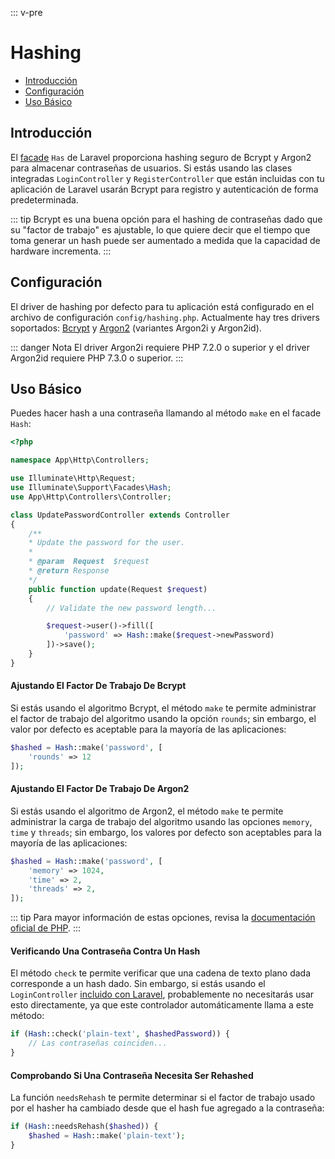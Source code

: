 ::: v-pre

# Hashing

- [Introducción](#introduction)
- [Configuración](#configuration)
- [Uso Básico](#basic-usage)

<a name="introduction"></a>
## Introducción

El [facade](/docs/{{version}}/facades) `Has` de Laravel proporciona hashing seguro de Bcrypt y Argon2 para almacenar contraseñas de usuarios. Si estás usando las clases integradas `LoginController` y `RegisterController` que están incluidas con tu aplicación de Laravel usarán Bcrypt para registro y autenticación de forma predeterminada.

::: tip
Bcrypt es una buena opción para el hashing de contraseñas dado que su "factor de trabajo" es ajustable, lo que quiere decir que el tiempo que toma generar un hash puede ser aumentado a medida que la capacidad de hardware incrementa.
:::

<a name="configuration"></a>
## Configuración

El driver de hashing por defecto para tu aplicación está configurado en el archivo de configuración `config/hashing.php`. Actualmente hay tres drivers soportados: [Bcrypt](https://en.wikipedia.org/wiki/Bcrypt) y [Argon2](https://en.wikipedia.org/wiki/Argon2) (variantes Argon2i y Argon2id).

::: danger Nota
El driver Argon2i requiere PHP 7.2.0 o superior y el driver Argon2id requiere PHP 7.3.0 o superior.
:::

<a name="basic-usage"></a>
## Uso Básico

Puedes hacer hash a una contraseña llamando al método `make` en el facade `Hash`:

```php
<?php

namespace App\Http\Controllers;

use Illuminate\Http\Request;
use Illuminate\Support\Facades\Hash;
use App\Http\Controllers\Controller;

class UpdatePasswordController extends Controller
{
    /**
    * Update the password for the user.
    *
    * @param  Request  $request
    * @return Response
    */
    public function update(Request $request)
    {
        // Validate the new password length...

        $request->user()->fill([
            'password' => Hash::make($request->newPassword)
        ])->save();
    }
}
```

#### Ajustando El Factor De Trabajo De Bcrypt

Si estás usando el algoritmo Bcrypt, el método `make` te permite administrar el factor de trabajo del algoritmo usando la opción `rounds`; sin embargo, el valor por defecto es aceptable para la mayoría de las aplicaciones:

```php
$hashed = Hash::make('password', [
    'rounds' => 12
]);
```

#### Ajustando El Factor De Trabajo De Argon2

Si estás usando el algoritmo de Argon2, el método `make` te permite administrar la carga de trabajo del algoritmo usando las opciones `memory`, `time` y `threads`; sin embargo, los valores por defecto son aceptables para la mayoría de las aplicaciones:

```php
$hashed = Hash::make('password', [
    'memory' => 1024,
    'time' => 2,
    'threads' => 2,
]);
```

::: tip
Para mayor información de estas opciones, revisa la [documentación oficial de PHP](https://secure.php.net/manual/en/function.password-hash.php).
:::

#### Verificando Una Contraseña Contra Un Hash

El método `check` te permite verificar que una cadena de texto plano dada corresponde a un hash dado. Sin embargo, si estás usando el `LoginController` [incluido con Laravel](/docs/{{version}}/authentication), probablemente no necesitarás usar esto directamente, ya que este controlador automáticamente llama a este método:

```php
if (Hash::check('plain-text', $hashedPassword)) {
    // Las contraseñas coinciden...
}
```

#### Comprobando Si Una Contraseña Necesita Ser Rehashed

La función `needsRehash` te permite determinar si el factor de trabajo usado por el hasher ha cambiado desde que el hash fue agregado a la contraseña:

```php
if (Hash::needsRehash($hashed)) {
    $hashed = Hash::make('plain-text');
}
```